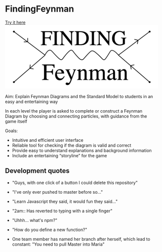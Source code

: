 # FindingFeynman
[Try it here](http://goo.gl/T8t7sv)
![banner](assets/banner.png)

Aim: Explain Feynman Diagrams and the Standard Model to
students in an easy and entertaining way

In each level the player is asked to complete or construct a
Feynman Diagram by choosing and connecting particles, with
guidance from the game itself

Goals:
* Intuitive and efficient user interface
* Reliable tool for checking if the diagram is valid and correct
* Provide easy to understand explanations and background
information
* Include an entertaining “storyline” for the game


## Development quotes
* "Guys, with one click of a button I could delete this repository"
* "I've only ever pushed to master before so..."
* "Learn Javascript they said, it would fun they said..."
* "2am:: Has reverted to typing with a single finger"
* "Uhhh... what's npm?"
* "How do you define a new function?"

* One team member has named her branch after herself, which lead to constant: 
"You need to pull Master into Maria"
